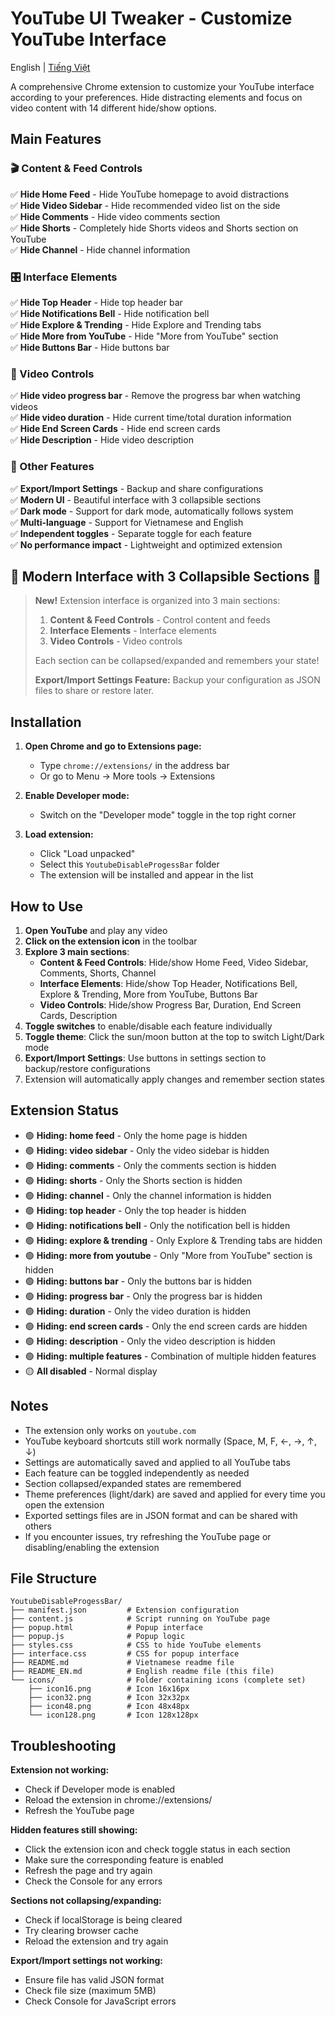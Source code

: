 # YouTube UI Tweaker - Customize YouTube Interface

English | [Tiếng Việt](README.md)

A comprehensive Chrome extension to customize your YouTube interface according to your preferences. Hide distracting elements and focus on video content with 14 different hide/show options.

## Main Features

### 🎬 Content & Feed Controls
✅ **Hide Home Feed** - Hide YouTube homepage to avoid distractions <br>
✅ **Hide Video Sidebar** - Hide recommended video list on the side <br>
✅ **Hide Comments** - Hide video comments section <br>
✅ **Hide Shorts** - Completely hide Shorts videos and Shorts section on YouTube <br>
✅ **Hide Channel** - Hide channel information <br>

### 🎛️ Interface Elements
✅ **Hide Top Header** - Hide top header bar <br>
✅ **Hide Notifications Bell** - Hide notification bell <br>
✅ **Hide Explore & Trending** - Hide Explore and Trending tabs <br>
✅ **Hide More from YouTube** - Hide "More from YouTube" section <br>
✅ **Hide Buttons Bar** - Hide buttons bar <br>

### 🎥 Video Controls
✅ **Hide video progress bar** - Remove the progress bar when watching videos <br>
✅ **Hide video duration** - Hide current time/total duration information <br>
✅ **Hide End Screen Cards** - Hide end screen cards <br>
✅ **Hide Description** - Hide video description <br>

### 🔧 Other Features
✅ **Export/Import Settings** - Backup and share configurations <br>
✅ **Modern UI** - Beautiful interface with 3 collapsible sections <br>
✅ **Dark mode** - Support for dark mode, automatically follows system <br>
✅ **Multi-language** - Support for Vietnamese and English <br>
✅ **Independent toggles** - Separate toggle for each feature <br>
✅ **No performance impact** - Lightweight and optimized extension <br>

## 🌟 Modern Interface with 3 Collapsible Sections 🌟

> **New!** Extension interface is organized into 3 main sections:
>
> 1. **Content & Feed Controls** - Control content and feeds
> 2. **Interface Elements** - Interface elements
> 3. **Video Controls** - Video controls
>
> Each section can be collapsed/expanded and remembers your state!
>
> **Export/Import Settings Feature:** Backup your configuration as JSON files to share or restore later.

## Installation

1. **Open Chrome and go to Extensions page:**
   - Type `chrome://extensions/` in the address bar
   - Or go to Menu → More tools → Extensions

2. **Enable Developer mode:**
   - Switch on the "Developer mode" toggle in the top right corner

3. **Load extension:**
   - Click "Load unpacked"
   - Select this `YoutubeDisableProgessBar` folder
   - The extension will be installed and appear in the list

## How to Use

1. **Open YouTube** and play any video
2. **Click on the extension icon** in the toolbar
3. **Explore 3 main sections**:
   - **Content & Feed Controls**: Hide/show Home Feed, Video Sidebar, Comments, Shorts, Channel
   - **Interface Elements**: Hide/show Top Header, Notifications Bell, Explore & Trending, More from YouTube, Buttons Bar
   - **Video Controls**: Hide/show Progress Bar, Duration, End Screen Cards, Description
4. **Toggle switches** to enable/disable each feature individually
5. **Toggle theme**: Click the sun/moon button at the top to switch Light/Dark mode
6. **Export/Import Settings**: Use buttons in settings section to backup/restore configurations
7. Extension will automatically apply changes and remember section states

## Extension Status

- 🟢 **Hiding: home feed** - Only the home page is hidden
- 🟢 **Hiding: video sidebar** - Only the video sidebar is hidden
- 🟢 **Hiding: comments** - Only the comments section is hidden
- 🟢 **Hiding: shorts** - Only the Shorts section is hidden
- 🟢 **Hiding: channel** - Only the channel information is hidden
- 🟢 **Hiding: top header** - Only the top header is hidden
- 🟢 **Hiding: notifications bell** - Only the notification bell is hidden
- 🟢 **Hiding: explore & trending** - Only Explore & Trending tabs are hidden
- 🟢 **Hiding: more from youtube** - Only "More from YouTube" section is hidden
- 🟢 **Hiding: buttons bar** - Only the buttons bar is hidden
- 🟢 **Hiding: progress bar** - Only the progress bar is hidden
- 🟢 **Hiding: duration** - Only the video duration is hidden
- 🟢 **Hiding: end screen cards** - Only the end screen cards are hidden
- 🟢 **Hiding: description** - Only the video description is hidden
- 🟢 **Hiding: multiple features** - Combination of multiple hidden features
- 🟡 **All disabled** - Normal display

## Notes

- The extension only works on `youtube.com`
- YouTube keyboard shortcuts still work normally (Space, M, F, ←, →, ↑, ↓)
- Settings are automatically saved and applied to all YouTube tabs
- Each feature can be toggled independently as needed
- Section collapsed/expanded states are remembered
- Theme preferences (light/dark) are saved and applied for every time you open the extension
- Exported settings files are in JSON format and can be shared with others
- If you encounter issues, try refreshing the YouTube page or disabling/enabling the extension

## File Structure

```
YoutubeDisableProgessBar/
├── manifest.json         # Extension configuration
├── content.js            # Script running on YouTube page
├── popup.html            # Popup interface
├── popup.js              # Popup logic
├── styles.css            # CSS to hide YouTube elements
├── interface.css         # CSS for popup interface
├── README.md             # Vietnamese readme file
├── README_EN.md          # English readme file (this file)
└── icons/                # Folder containing icons (complete set)
    ├── icon16.png        # Icon 16x16px
    ├── icon32.png        # Icon 32x32px
    ├── icon48.png        # Icon 48x48px
    └── icon128.png       # Icon 128x128px
```

## Troubleshooting

**Extension not working:**
- Check if Developer mode is enabled
- Reload the extension in chrome://extensions/
- Refresh the YouTube page

**Hidden features still showing:**
- Click the extension icon and check toggle status in each section
- Make sure the corresponding feature is enabled
- Refresh the page and try again
- Check the Console for any errors

**Sections not collapsing/expanding:**
- Check if localStorage is being cleared
- Try clearing browser cache
- Reload the extension and try again

**Export/Import settings not working:**
- Ensure file has valid JSON format
- Check file size (maximum 5MB)
- Check Console for JavaScript errors